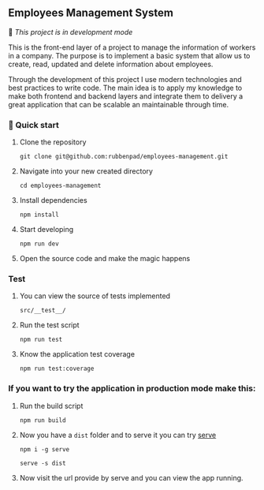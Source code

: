 ## Employees Management System

📢 _This project is in development mode_

This is the front-end layer of a project to manage the information of workers in a company. The purpose is to implement a basic system that allow us to create, read, updated and delete information about employees.

Through the development of this project I use modern technologies and best practices to write code. The main idea is to apply my knowledge to make both frontend and backend layers and integrate them to delivery a great application that can be scalable an maintainable through time.


### 🚀 Quick start

1. Clone the repository
   
    `git clone git@github.com:rubbenpad/employees-management.git`

2. Navigate into your new created directory
   
    `cd employees-management`

3. Install dependencies

    `npm install`

4. Start developing
   
    `npm run dev`

5. Open the source code and make the magic happens


### Test

1. You can view the source of tests implemented

    `src/__test__/`

2. Run the test script

    `npm run test`

3. Know the application test coverage

    `npm run test:coverage`


### If you want to try the application in production mode make this:

1. Run the build script

    `npm run build`

2. Now you have a `dist` folder and to serve it you can try [serve](https://www.npmjs.com/package/serve)
   
   `npm i -g serve`

   `serve -s dist`

4. Now visit the url provide by serve and you can view the app running. 

